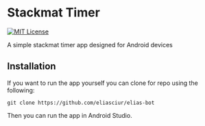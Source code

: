 # Stackmat Timer

[![MIT License](https://img.shields.io/badge/License-MIT-green.svg)](https://choosealicense.com/licenses/mit/)

A simple stackmat timer app designed for Android devices

## Installation

If you want to run the app yourself you can clone for repo using the following:

`git clone https://github.com/eliasciur/elias-bot`

Then you can run the app in Android Studio.